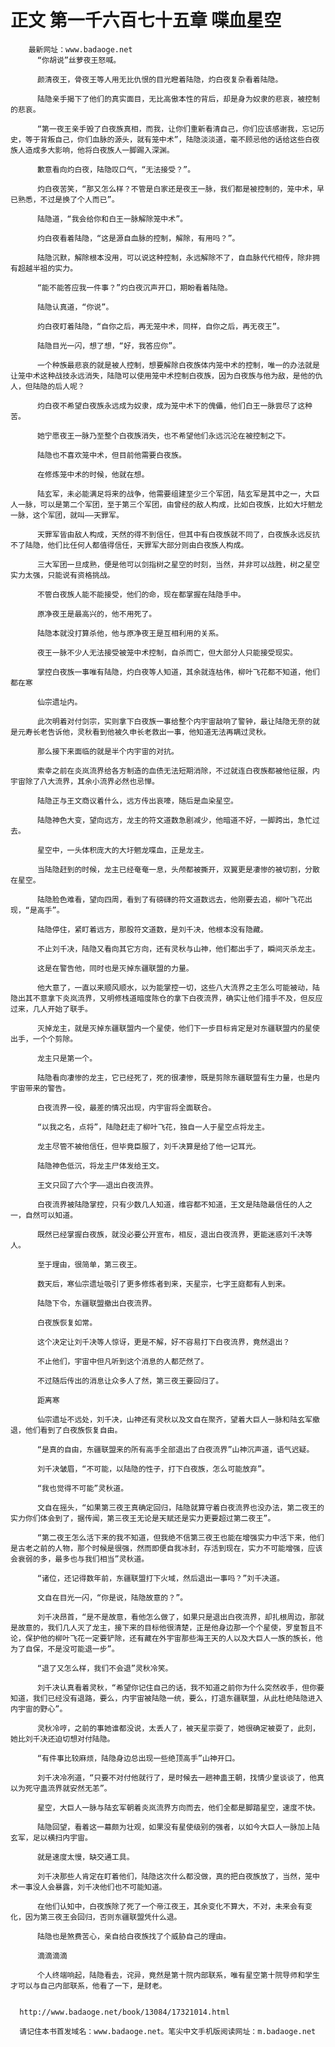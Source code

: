 # 正文 第一千六百七十五章 喋血星空
        最新网址：www.badaoge.net
          “你胡说”丝萝夜王怒喊。
      
          颜清夜王，骨夜王等人用无比仇恨的目光瞪着陆隐，灼白夜复杂看着陆隐。
      
          陆隐亲手揭下了他们的真实面目，无比高傲本性的背后，却是身为奴隶的悲哀，被控制的悲哀。
      
          “第一夜王亲手毁了白夜族真相，而我，让你们重新看清自己，你们应该感谢我，忘记历史，等于背叛自己，你们血脉的源头，就有笼中术”，陆隐淡淡道，毫不顾忌他的话给这些白夜族人造成多大影响，他将白夜族人一脚踢入深渊。
      
          歉意看向灼白夜，陆隐叹口气，“无法接受？”。
      
          灼白夜苦笑，“那又怎么样？不管是白家还是夜王一脉，我们都是被控制的，笼中术，早已熟悉，不过是换了个人而已”。
      
          陆隐道，“我会给你和白王一脉解除笼中术”。
      
          灼白夜看着陆隐，“这是源自血脉的控制，解除，有用吗？”。
      
          陆隐沉默，解除根本没用，可以说这种控制，永远解除不了，自血脉代代相传，除非拥有超越半祖的实力。
      
          “能不能答应我一件事？”灼白夜沉声开口，期盼看着陆隐。
      
          陆隐认真道，“你说”。
      
          灼白夜盯着陆隐，“自你之后，再无笼中术，同样，自你之后，再无夜王”。
      
          陆隐目光一闪，想了想，“好，我答应你”。
      
          一个种族最悲哀的就是被人控制，想要解除白夜族体内笼中术的控制，唯一的办法就是让笼中术这种战技永远消失，陆隐可以使用笼中术控制白夜族，因为白夜族与他为敌，是他的仇人，但陆隐的后人呢？
      
          灼白夜不希望白夜族永远成为奴隶，成为笼中术下的傀儡，他们白王一脉尝尽了这种苦。
      
          她宁愿夜王一脉乃至整个白夜族消失，也不希望他们永远沉沦在被控制之下。
      
          陆隐也不喜欢笼中术，但目前他需要白夜族。
      
          在修炼笼中术的时候，他就在想。
      
          陆玄军，未必能满足将来的战争，他需要组建至少三个军团，陆玄军是其中之一，大巨人一脉，可以是第二个军团，至于第三个军团，由曾经的敌人构成，比如白夜族，比如大圩魍龙一脉，这个军团，就叫——天罪军。
      
          天罪军皆由敌人构成，天然的得不到信任，但其中有白夜族就不同了，白夜族永远反抗不了陆隐，他们比任何人都值得信任，天罪军大部分则由白夜族人构成。
      
          三大军团一旦成熟，便是他可以剑指树之星空的时刻，当然，并非可以战胜，树之星空实力太强，只能说有资格挑战。
      
          不管白夜族人能不能接受，他们的命，现在都掌握在陆隐手中。
      
          原净夜王是最高兴的，他不用死了。
      
          陆隐本就没打算杀他，他与原净夜王是互相利用的关系。
      
          夜王一脉不少人无法接受被笼中术控制，自杀而亡，但大部分人只能接受现实。
      
          掌控白夜族一事唯有陆隐，灼白夜等人知道，其余就连枯伟，柳叶飞花都不知道，他们都在寒
      
          仙宗遗址内。
      
          此次明着对付剑宗，实则拿下白夜族一事给整个内宇宙敲响了警钟，最让陆隐无奈的就是元寿长老告诉他，灵秋看到他被久申长老救出一事，他知道无法再瞒过灵秋。
      
          那么接下来面临的就是半个内宇宙的对抗。
      
          索幸之前在炎岚流界给各方制造的血债无法短期消除，不过就连白夜族都被他征服，内宇宙除了八大流界，其余小流界必然也忌惮。
      
          陆隐正与王文商议着什么，远方传出哀嚎，随后是血染星空。
      
          陆隐神色大变，望向远方，龙主的符文道数急剧减少，他暗道不好，一脚跨出，急忙过去。
      
          星空中，一头体积庞大的大圩魍龙喋血，正是龙主。
      
          当陆隐赶到的时候，龙主已经奄奄一息，头颅都被撕开，双翼更是凄惨的被切割，分散在星空。
      
          陆隐脸色难看，望向四周，看到了有磅礴的符文道数远去，他刚要去追，柳叶飞花出现，“是高手”。
      
          陆隐停住，紧盯着远方，那股符文道数，是刘千决，他根本没有隐藏。
      
          不止刘千决，陆隐又看向其它方向，还有灵秋与山神，他们都出手了，瞬间灭杀龙主。
      
          这是在警告他，同时也是灭掉东疆联盟的力量。
      
          他大意了，一直以来顺风顺水，以为能掌控一切，这些八大流界之主怎么可能被动，陆隐出其不意拿下炎岚流界，又明修栈道暗度陈仓的拿下白夜流界，确实让他们措手不及，但反应过来，几人开始了联手。
      
          灭掉龙主，就是灭掉东疆联盟内一个星使，他们下一步目标肯定是对东疆联盟内的星使出手，一个个剪除。
      
          龙主只是第一个。
      
          陆隐看向凄惨的龙主，它已经死了，死的很凄惨，既是剪除东疆联盟有生力量，也是内宇宙带来的警告。
      
          白夜流界一役，最差的情况出现，内宇宙将全面联合。
      
          “以我之名，点将”，陆隐赶走了柳叶飞花，独自一人于星空点将龙主。
      
          龙主尽管不被他信任，但毕竟臣服了，刘千决算是给了他一记耳光。
      
          陆隐神色低沉，将龙主尸体发给王文。
      
          王文只回了六个字——退出白夜流界。
      
          白夜流界被陆隐掌控，只有少数几人知道，维容都不知道，王文是陆隐最信任的人之一，自然可以知道。
      
          既然已经掌握白夜族，就没必要公开宣布，相反，退出白夜流界，更能迷惑刘千决等人。
      
          至于理由，很简单，第三夜王。
      
          数天后，寒仙宗遗址吸引了更多修炼者到来，天星宗，七字王庭都有人到来。
      
          陆隐下令，东疆联盟撤出白夜流界。
      
          白夜族恢复如常。
      
          这个决定让刘千决等人惊讶，更是不解，好不容易打下白夜流界，竟然退出？
      
          不止他们，宇宙中但凡听到这个消息的人都茫然了。
      
          不过随后传出的消息让众多人了然，第三夜王要回归了。
      
          距离寒
      
          仙宗遗址不远处，刘千决，山神还有灵秋以及文自在聚齐，望着大巨人一脉和陆玄军撤退，他们看到了白夜族恢复自由。
      
          “是真的自由，东疆联盟来的所有高手全部退出了白夜流界”山神沉声道，语气迟疑。
      
          刘千决皱眉，“不可能，以陆隐的性子，打下白夜族，怎么可能放弃”。
      
          “我也觉得不可能”灵秋道。
      
          文自在摇头，“如果第三夜王真确定回归，陆隐就算守着白夜流界也没办法，第二夜王的实力你们体会到了，据传闻，第三夜王无论是天赋还是实力更要超过第二夜王”。
      
          “第二夜王怎么活下来的我不知道，但我绝不信第三夜王也能在增强实力中活下来，他们是古老之前的人物，那个时候是很强，然而即便自我冰封，存活到现在，实力不可能增强，应该会衰弱的多，最多也与我们相当”灵秋道。
      
          “诸位，还记得数年前，东疆联盟打下火域，然后退出一事吗？”刘千决道。
      
          文自在目光一闪，“你是说，陆隐故意的？”。
      
          刘千决昂首，“是不是故意，看他怎么做了，如果只是退出白夜流界，却扎根周边，那就是故意的，我们几人灭了龙主，接下来的目标他很清楚，正是他身边那一个个星使，罗皇暂且不论，保护他的柳叶飞花一定要铲除，还有藏在外宇宙那些海王天的人以及大巨人一族的族长，他为了自保，不是没可能退一步”。
      
          “退了又怎么样，我们不会退”灵秋冷笑。
      
          刘千决认真看着灵秋，“希望你记住自己的话，我不知道之前你为什么突然收手，但你要知道，我们已经没有退路，要么，内宇宙被陆隐一统，要么，打退东疆联盟，从此杜绝陆隐进入内宇宙的野心”。
      
          灵秋冷哼，之前的事她谁都没说，太丢人了，被天星宗耍了，她很确定被耍了，此刻，她比刘千决还迫切想对付陆隐。
      
          “有件事比较麻烦，陆隐身边总出现一些绝顶高手”山神开口。
      
          刘千决冷冽道，“只要不对付他就行了，是时候去一趟神蛊王朝，找情少皇谈谈了，他真以为死守蛊流界就安然无恙”。
      
          星空，大巨人一脉与陆玄军朝着炎岚流界方向而去，他们全都是脚踏星空，速度不快。
      
          陆隐回望，看着这一幕颇为壮观，如果没有星使级别的强者，以如今大巨人一脉加上陆玄军，足以横扫内宇宙。
      
          就是速度太慢，缺交通工具。
      
          刘千决那些人肯定在盯着他们，陆隐这次什么都没做，真的把白夜族放了，当然，笼中术一事没人会暴露，刘千决他们也不可能知道。
      
          在他们认知中，白夜族除了死了一个帝江夜王，其余变化不算大，不对，未来会有变化，因为第三夜王会回归，否则东疆联盟凭什么退。
      
          陆隐也是煞费苦心，亲自给白夜族找了个威胁自己的理由。
      
          滴滴滴滴
      
          个人终端响起，陆隐看去，诧异，竟然是第十院内部联系，唯有星空第十院导师和学生才可以与自己内部联系，他看了一下，是财老。
      
      
      http://www.badaoge.net/book/13084/17321014.html
      
      请记住本书首发域名：www.badaoge.net。笔尖中文手机版阅读网址：m.badaoge.net